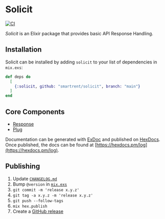 # Solicit

[![CI](https://github.com/smartrent/solicit/actions/workflows/ci.yml/badge.svg)](https://github.com/smartrent/solicit/actions/workflows/ci.yml)

_Solicit_ is an Elixir package that provides basic API Response Handling.

## Installation

Solicit can be installed by adding `solicit` to your list of dependencies in `mix.exs`:

```elixir
def deps do
  [
    {:solicit, github: "smartrent/solicit", branch: "main"}
  ]
end
```

## Core Components

- [Response](./md/response.md)
- [Plug](md/plug.md)

Documentation can be generated with [ExDoc](https://github.com/elixir-lang/ex_doc)
and published on [HexDocs](https://hexdocs.pm). Once published, the docs can
be found at [https://hexdocs.pm/log](https://hexdocs.pm/log).

## Publishing

1. Update [`CHANGELOG.md`](./CHANGELOG.md)
2. Bump `@version` in [`mix.exs`](./mix.exs)
3. `git commit -m 'release x.y.z'`
4. `git tag -a x.y.z -m 'release x.y.z'`
4. `git push --follow-tags`
5. `mix hex.publish`
6. Create a [GitHub release](https://github.com/smartrent/solicit/releases/new)
